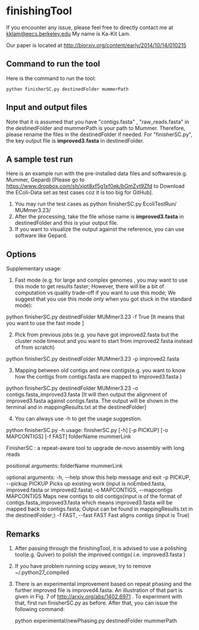 finishingTool
=============
If you encounter any issue, please feel free to directly contact me at kklam@eecs.berkeley.edu
My name is  Ka-Kit Lam. 

Our paper is located at http://biorxiv.org/content/early/2014/10/14/010215 

## Command to run the tool ##

Here is the command to run the tool:

	python finisherSC.py destinedFolder mummerPath
	
## Input and output files ##

Note that it is assumed that you have "contigs.fasta" , "raw_reads.fasta" in the destinedFolder and mummerPath is your path to Mummer. Therefore, please rename the files in the destinedFolder if needed. For "finisherSC.py", the key output file is **improved3.fasta** in destinedFolder. 


## A sample test run ##
Here is an example run with the pre-installed data files and softwares(e.g. Mummer, Gepard) [Please go to https://www.dropbox.com/sh/xjpt8xf5g1xf0ek/bGmZvt9Zfd to Download the EColi-Data set as test cases coz it is too big for GitHub].

1. You may run the test cases as python finisherSC.py EcoliTestRun/ MUMmer3.23/
2. After the processing, take the file whose name is **improved3.fasta** in destinedFolder and this is your output file.
3. If you want to visualize the output against the reference, you can use software like Gepard.

## Options ##
Supplementary usage: 
1. Fast mode (e.g. for large and complex genomes , you may want to use this mode to get results faster; However, there will be a bit of computation vs quality trade-off if you want to use this mode; We suggest that you use this mode only when you got stuck in the standard mode): 

python finisherSC.py destinedFolder MUMmer3.23 -f True 
[It means that you want to use the fast mode ]

2. Pick from previous jobs (e.g. you have got improved2.fasta but the cluster node timeout and you want to start from improved2.fasta instead of from scratch)

python finisherSC.py destinedFolder MUMmer3.23  -p improved2.fasta

3. Mapping between old contigs and new contigs(e.g. you want to know how the contigs from contigs.fasta are mapped to improved3.fasta )

python finisherSC.py destinedFolder MUMmer3.23 -o contigs.fasta_improved3.fasta
[It will then output the alignment of improved3.fasta against contigs.fasta. The output will be shown in the terminal and in mappingResults.txt at the destinedFolder]

4. You can always use -h to get the usage suggestion. 

python finisherSC.py -h
usage: finisherSC.py [-h] [-p PICKUP] [-o MAPCONTIGS] [-f FAST]
                     folderName mummerLink

FinisherSC : a repeat-aware tool to upgrade de-novo assembly with long reads

positional arguments:
  folderName
  mummerLink

optional arguments:
  -h, --help            show this help message and exit
  -p PICKUP, --pickup PICKUP
                        Picks up existing work (input is noEmbed.fasta,
                        improved.fasta or improved2.fasta)
  -o MAPCONTIGS, --mapcontigs MAPCONTIGS
                        Maps new contigs to old contigs(input is of the format
                        of contigs.fasta_improved3.fasta which means
                        improved3.fasta will be mapped back to contigs.fasta;
                        Output can be found in mappingResults.txt in the
                        destinedFolder;)
  -f FAST, --fast FAST  Fast aligns contigs (input is True)


## Remarks ##
1. After passing through the finishingTool, it is advised to use a polishing tool(e.g. Quiver) to polish the improved contigs( i.e. improved3.fasta )
2. If you have problem running scipy.weave, try to remove ~/.python27_compiled 
3. There is an experimental improvement based on repeat phasing and the further improved file is improved4.fasta. An illustration of that part is given in Fig. 7 of http://arxiv.org/abs/1402.6971 . To experiment with that, first run finisherSC.py as before. After that, you can issue the following command:

	python experimental/newPhasing.py destinedFolder mummerPath



